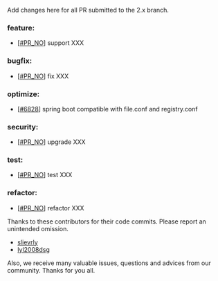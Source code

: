 Add changes here for all PR submitted to the 2.x branch.

<!-- Please add the `changes` to the following location(feature/bugfix/optimize/test) based on the type of PR -->

### feature:

- [[#PR_NO](https://github.com/seata/seata/pull/PR_NO)] support XXX

### bugfix:

- [[#PR_NO](https://github.com/apache/incubator-seata/pull/#PR_NO)] fix XXX

### optimize:

- [[#6828](https://github.com/apache/incubator-seata/pull/6828)] spring boot compatible with file.conf and registry.conf

### security:

- [[#PR_NO](https://github.com/apache/incubator-seata/pull/PR_NO)] upgrade XXX

### test:

- [[#PR_NO](https://github.com/apache/incubator-seata/pull/PR_NO)] test XXX

### refactor:

- [[#PR_NO](https://github.com/apache/incubator-seata/pull/PR_NO)] refactor XXX

Thanks to these contributors for their code commits. Please report an unintended omission.

<!-- Please make sure your Github ID is in the list below -->

- [slievrly](https://github.com/slievrly)
- [lyl2008dsg](https://github.com/lyl2008dsg)

Also, we receive many valuable issues, questions and advices from our community. Thanks for you all.